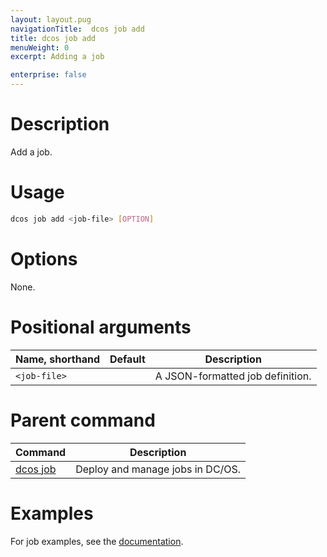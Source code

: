 ```yaml
---
layout: layout.pug
navigationTitle:  dcos job add
title: dcos job add
menuWeight: 0
excerpt: Adding a job

enterprise: false
---
```



# Description
Add a job.

# Usage

```bash
dcos job add <job-file> [OPTION]
```

# Options

None.

# Positional arguments

| Name, shorthand | Default | Description |
|---------|-------------|-------------|
| `<job-file>`   |             |  A JSON-formatted job definition. |

# Parent command

| Command | Description |
|---------|-------------|
| [dcos job](/1.12/cli/command-reference/dcos-job/) |  Deploy and manage jobs in DC/OS. |

# Examples

For job examples, see the [documentation](/1.12/deploying-jobs/examples/#create-job).

